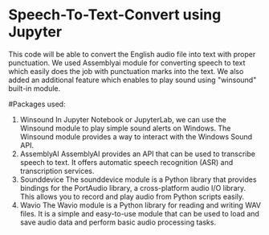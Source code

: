 # Speech-To-Text-Convert using Jupyter
This code will be able to convert the English audio file into text with proper punctuation. 
We used Assemblyai module for converting speech to text which easily does the job with punctuation marks into the text.
We also added an additional feature which enables to play sound using "winsound" built-in module.

#Packages used:
1)	Winsound
 In Jupyter Notebook or JupyterLab, we can use the Winsound module to play simple sound alerts on Windows. The Winsound module provides a way to interact with the Windows Sound API.
2)	AssemblyAI
 AssemblyAI provides an API that can be used to transcribe speech to text. It offers automatic speech recognition (ASR) and transcription services.
3) Sounddevice
 The sounddevice module is a Python library that provides bindings for the PortAudio library, a cross-platform audio I/O library. This allows you to record and play audio from Python scripts easily.
4) Wavio
 The Wavio module is a Python library for reading and writing WAV files. It is a simple and easy-to-use module that can be used to load and save audio data and perform basic audio processing tasks. 
